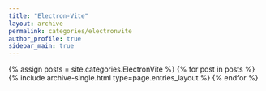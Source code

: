 ```yaml
---
title: "Electron-Vite"
layout: archive
permalink: categories/electronvite
author_profile: true
sidebar_main: true
---
```


{% assign posts = site.categories.ElectronVite %}
{% for post in posts %} {% include archive-single.html type=page.entries_layout %} {% endfor %}
